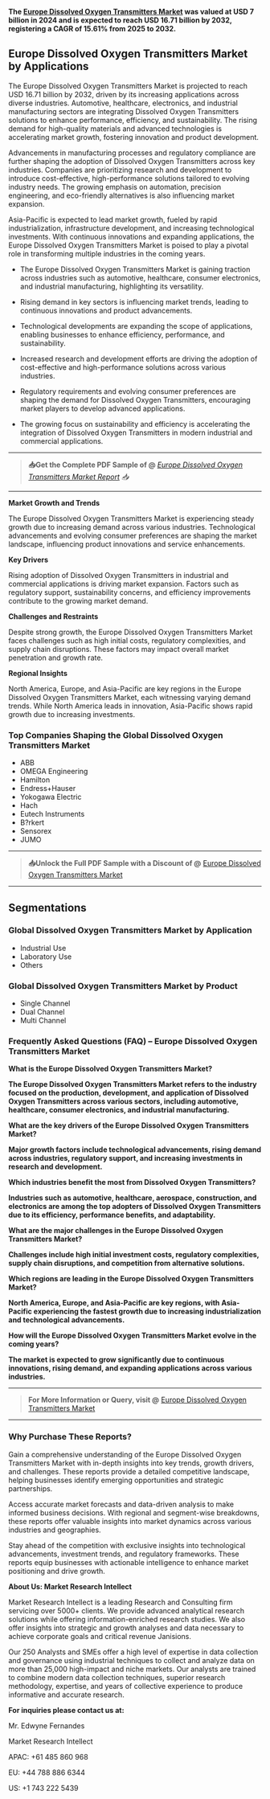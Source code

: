 <p><strong>The <a href="https://www.marketresearchintellect.com/download-sample/?rid=403833&amp;utm_source=Pulse-April-Europe&amp;utm_medium=852">Europe Dissolved Oxygen Transmitters Market</a> was valued at USD 7 billion in 2024 and is expected to reach USD 16.71 billion by 2032, registering a CAGR of 15.61% from 2025 to 2032.</strong></p><h2>Europe Dissolved Oxygen Transmitters Market by Applications&nbsp;</h2><p><p>The Europe Dissolved Oxygen Transmitters Market is projected to reach USD 16.71 billion by 2032, driven by its increasing applications across diverse industries. Automotive, healthcare, electronics, and industrial manufacturing sectors are integrating Dissolved Oxygen Transmitters solutions to enhance performance, efficiency, and sustainability. The rising demand for high-quality materials and advanced technologies is accelerating market growth, fostering innovation and product development.</p><p>Advancements in manufacturing processes and regulatory compliance are further shaping the adoption of Dissolved Oxygen Transmitters across key industries. Companies are prioritizing research and development to introduce cost-effective, high-performance solutions tailored to evolving industry needs. The growing emphasis on automation, precision engineering, and eco-friendly alternatives is also influencing market expansion.</p><p>Asia-Pacific is expected to lead market growth, fueled by rapid industrialization, infrastructure development, and increasing technological investments. With continuous innovations and expanding applications, the Europe Dissolved Oxygen Transmitters Market is poised to play a pivotal role in transforming multiple industries in the coming years.</p></p><ul><li><p>The Europe Dissolved Oxygen Transmitters Market is gaining traction across industries such as automotive, healthcare, consumer electronics, and industrial manufacturing, highlighting its versatility.</p></li><li><p>Rising demand in key sectors is influencing market trends, leading to continuous innovations and product advancements.</p></li><li><p>Technological developments are expanding the scope of applications, enabling businesses to enhance efficiency, performance, and sustainability.</p></li><li><p>Increased research and development efforts are driving the adoption of cost-effective and high-performance solutions across various industries.</p></li><li><p>Regulatory requirements and evolving consumer preferences are shaping the demand for Dissolved Oxygen Transmitters, encouraging market players to develop advanced applications.</p></li><li><p>The growing focus on sustainability and efficiency is accelerating the integration of Dissolved Oxygen Transmitters in modern industrial and commercial applications.</p></li></ul><hr /><blockquote><p><strong><span class="font-[700]">📥Get the Complete PDF Sample of @ </span></strong><em><span class="font-[700]"><a href="https://www.marketresearchintellect.com/download-sample/?rid=403833&amp;utm_source=Pulse-April-Europe&amp;utm_medium=852" target="_blank" data-tracking-control-name="article-ssr-frontend-pulse_little-text-block" data-tracking-will-navigate="" data-test-link="">Europe Dissolved Oxygen Transmitters Market Report</a>&nbsp;📥</span></em></p></blockquote><hr /><p class="" data-start="77" data-end="360"><strong data-start="77" data-end="105">Market Growth and Trends</strong></p><p class="" data-start="77" data-end="360">The Europe Dissolved Oxygen Transmitters Market is experiencing steady growth due to increasing demand across various industries. Technological advancements and evolving consumer preferences are shaping the market landscape, influencing product innovations and service enhancements.</p><p class="" data-start="362" data-end="606"><strong data-start="362" data-end="377">Key Drivers</strong></p><p class="" data-start="362" data-end="606">Rising adoption of Dissolved Oxygen Transmitters in industrial and commercial applications is driving market expansion. Factors such as regulatory support, sustainability concerns, and efficiency improvements contribute to the growing market demand.</p><p class="" data-start="608" data-end="849"><strong data-start="608" data-end="637">Challenges and Restraints</strong></p><p class="" data-start="608" data-end="849">Despite strong growth, the Europe Dissolved Oxygen Transmitters Market faces challenges such as high initial costs, regulatory complexities, and supply chain disruptions. These factors may impact overall market penetration and growth rate.</p><p class="" data-start="851" data-end="1095"><strong data-start="851" data-end="872">Regional Insights</strong></p><p class="" data-start="851" data-end="1095">North America, Europe, and Asia-Pacific are key regions in the Europe Dissolved Oxygen Transmitters Market, each witnessing varying demand trends. While North America leads in innovation, Asia-Pacific shows rapid growth due to increasing investments.</p><p><h3>Top Companies Shaping the Global Dissolved Oxygen Transmitters Market </h3><ul><li>ABB</li><li>OMEGA Engineering</li><li>Hamilton</li><li>Endress+Hauser</li><li>Yokogawa Electric</li><li>Hach</li><li>Eutech Instruments</li><li>B?rkert</li><li>Sensorex</li><li>JUMO</li></ul></p><hr /><blockquote><p><strong>📥Unlock the Full PDF Sample with a Discount of @</strong> <a href="https://www.marketresearchintellect.com/ask-for-discount/?rid=403833&amp;utm_source=Pulse-April-Europe&amp;utm_medium=852">Europe Dissolved Oxygen Transmitters Market</a></p></blockquote><hr /><p><h2>Segmentations</h2><h3>Global Dissolved Oxygen Transmitters Market by Application</h3><ul><li>Industrial Use</li><li>Laboratory Use</li><li>Others</li></ul><h3>Global Dissolved Oxygen Transmitters Market by Product</h3><ul><li>Single Channel</li><li>Dual Channel</li><li>Multi Channel</li></ul></p><h3><strong>Frequently Asked Questions (FAQ) &ndash; Europe Dissolved Oxygen Transmitters Market</strong></h3><p><strong>What is the Europe Dissolved Oxygen Transmitters Market?</strong></p><p><strong>The Europe Dissolved Oxygen Transmitters Market refers to the industry focused on the production, development, and application of Dissolved Oxygen Transmitters across various sectors, including automotive, healthcare, consumer electronics, and industrial manufacturing.</strong></p><p><strong>What are the key drivers of the Europe Dissolved Oxygen Transmitters Market?</strong></p><p><strong>Major growth factors include technological advancements, rising demand across industries, regulatory support, and increasing investments in research and development.</strong></p><p><strong>Which industries benefit the most from Dissolved Oxygen Transmitters?</strong></p><p><strong>Industries such as automotive, healthcare, aerospace, construction, and electronics are among the top adopters of Dissolved Oxygen Transmitters due to its efficiency, performance benefits, and adaptability.</strong></p><p><strong>What are the major challenges in the Europe Dissolved Oxygen Transmitters Market?</strong></p><p><strong>Challenges include high initial investment costs, regulatory complexities, supply chain disruptions, and competition from alternative solutions.</strong></p><p><strong>Which regions are leading in the Europe Dissolved Oxygen Transmitters Market?</strong></p><p><strong>North America, Europe, and Asia-Pacific are key regions, with Asia-Pacific experiencing the fastest growth due to increasing industrialization and technological advancements.</strong></p><p><strong>How will the Europe Dissolved Oxygen Transmitters Market evolve in the coming years?</strong></p><p><strong>The market is expected to grow significantly due to continuous innovations, rising demand, and expanding applications across various industries.</strong></p><hr /><blockquote><p><span class="font-[700]"><strong>For More Information or Query, visit&nbsp;@</strong>&nbsp;</span><span class="font-[700]"><a href="https://www.marketresearchintellect.com/product/global-dissolved-oxygen-transmitters-market-size-and-forecast/?utm_source=Linkedin&utm_medium=852" target="_blank" data-tracking-control-name="article-ssr-frontend-pulse_little-text-block" data-tracking-will-navigate="" data-test-link="">Europe Dissolved Oxygen Transmitters Market</a></span></p></blockquote><hr /><h3><strong data-start="0" data-end="31">Why Purchase These Reports?</strong></h3><p class="" data-start="35" data-end="297">Gain a comprehensive understanding of the Europe Dissolved Oxygen Transmitters Market with in-depth insights into key trends, growth drivers, and challenges. These reports provide a detailed competitive landscape, helping businesses identify emerging opportunities and strategic partnerships.</p><p class="" data-start="299" data-end="540">Access accurate market forecasts and data-driven analysis to make informed business decisions. With regional and segment-wise breakdowns, these reports offer valuable insights into market dynamics across various industries and geographies.</p><p class="" data-start="542" data-end="784">Stay ahead of the competition with exclusive insights into technological advancements, investment trends, and regulatory frameworks. These reports equip businesses with actionable intelligence to enhance market positioning and drive growth.</p><p><strong><span class="font-[700]">About Us: Market Research Intellect</span></strong></p><p><span class="">Market Research Intellect is a leading Research and Consulting firm servicing over 5000+ clients. We provide advanced analytical research solutions while offering information-enriched research studies.&nbsp;</span>We also offer insights into strategic and growth analyses and data necessary to achieve corporate goals and critical revenue Janisions.</p><p><span class="">Our 250 Analysts and SMEs offer a high level of expertise in data collection and governance using industrial techniques to collect and analyze data on more than 25,000 high-impact and niche markets. Our analysts are trained to combine modern data collection techniques, superior research methodology, expertise, and years of collective experience to produce informative and accurate research.</span></p><p><strong>For inquiries please contact us at:</strong></p><p>Mr. Edwyne Fernandes</p><p>Market Research Intellect</p><p>APAC: +61 485 860 968</p><p>EU: +44 788 886 6344</p><p>US: +1 743 222 5439</p>